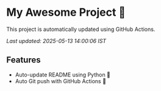 # My Awesome Project 🚀

This project is automatically updated using GitHub Actions.

_Last updated: 2025-05-13 14:00:06 IST_

## Features
- Auto-update README using Python 🐍
- Auto Git push with GitHub Actions 🤖
